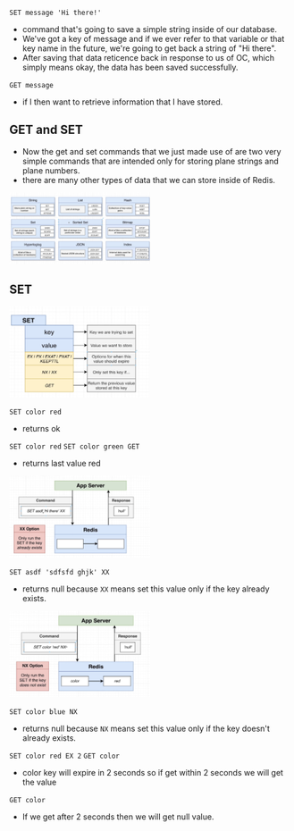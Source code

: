 `SET message 'Hi there!'`

- command that's going to save a simple string inside of our database.
- We've got a key of message and if we ever refer to that variable or that key name in the future, we're going to get back a string of "Hi there".
- After saving that data reticence back in response to us of OC, which simply means okay, the data has been saved successfully.

`GET message`

- if I then want to retrieve information that I have stored.

## GET and SET

- Now the get and set commands that we just made use of are two very simple commands that are intended only for storing plane strings and plane numbers.
- there are many other types of data that we can store inside of Redis.

[<img src="./pictures/data_types_redis.png" width="50%"/>](./pictures/data_types_redis.png)

## SET

[<img src="./pictures/set_command.png" width="50%"/>](./pictures/set_command.png)

`SET color red`

- returns ok

`SET color red`
`SET color green GET`

- returns last value red

[<img src="./pictures/set_xx.png" width="50%"/>](./pictures/set_xx.png)

`SET asdf 'sdfsfd ghjk' XX`

- returns null because `XX` means set this value only if the key already exists.

[<img src="./pictures/set_nx.png" width="50%"/>](./pictures/set_nx.png)

`SET color blue NX`

- returns null because `NX` means set this value only if the key doesn't already exists.

`SET color red EX 2`
`GET color`

- color key will expire in 2 seconds so if get within 2 seconds we will get the value

`GET color`

- If we get after 2 seconds then we will get null value.
